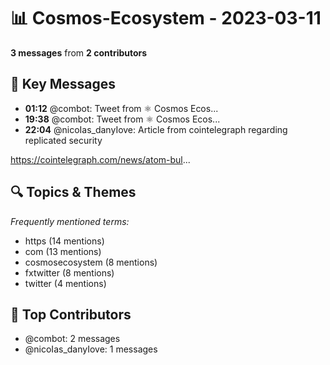 # 📊 Cosmos-Ecosystem - 2023-03-11
**3 messages** from **2 contributors**

## 💬 Key Messages
- **01:12** @combot: [‌‌‌‌‎⁠](https://twitter.com/CosmosEcosystem/status/1634361531663273984)Tweet from ⚛️ Cosmos Ecos...
- **19:38** @combot: [‌‌‌‌‎⁠](https://twitter.com/CosmosEcosystem/status/1634639927483703299)Tweet from ⚛️ Cosmos Ecos...
- **22:04** @nicoIas_danyIove: Article from cointelegraph regarding replicated security

https://cointelegraph.com/news/atom-bul...

## 🔍 Topics & Themes
*Frequently mentioned terms:*
- https (14 mentions)
- com (13 mentions)
- cosmosecosystem (8 mentions)
- fxtwitter (8 mentions)
- twitter (4 mentions)

## 👥 Top Contributors
- @combot: 2 messages
- @nicoIas_danyIove: 1 messages